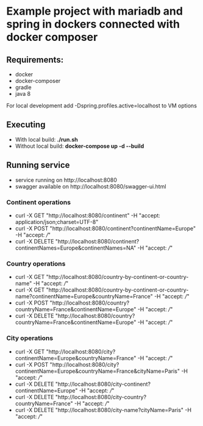 # Example project with mariadb and spring in dockers connected with docker composer

## Requirements:
* docker
* docker-composer
* gradle
* java 8

For local development add -Dspring.profiles.active=localhost to VM options

## Executing
- With local build: **./run.sh**
- Without local build: **docker-compose up -d --build**

## Running service
* service running on http://localhost:8080
* swagger available on http://localhost:8080/swagger-ui.html

### Continent operations
- curl -X GET "http://localhost:8080/continent" -H  "accept: application/json;charset=UTF-8"
- curl -X POST "http://localhost:8080/continent?continentName=Europe" -H  "accept: */*"
- curl -X DELETE "http://localhost:8080/continent?continentNames=Europe&continentNames=NA" -H  "accept: */*"

### Country operations
- curl -X GET "http://localhost:8080/country-by-continent-or-country-name" -H  "accept: */*"
- curl -X GET "http://localhost:8080/country-by-continent-or-country-name?continentName=Europe&countryName=France" -H  "accept: */*"
- curl -X POST "http://localhost:8080/country?countryName=France&continentName=Europe" -H  "accept: */*"
- curl -X DELETE "http://localhost:8080/country?countryName=France&continentName=Europe" -H  "accept: */*"

### City operations
- curl -X GET "http://localhost:8080/city?continentName=Europe&countryName=France" -H  "accept: */*"
- curl -X POST "http://localhost:8080/city?continentName=Europe&countryName=France&cityName=Paris" -H  "accept: */*"
- curl -X DELETE "http://localhost:8080/city-continent?continentName=Europe" -H  "accept: */*"
- curl -X DELETE "http://localhost:8080/city-country?countryName=France" -H  "accept: */*"
- curl -X DELETE "http://localhost:8080/city-name?cityName=Paris" -H  "accept: */*"
